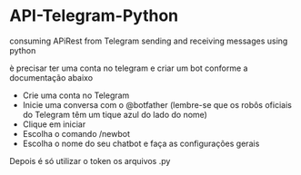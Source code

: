# API-Telegram-Python
 consuming APiRest from Telegram sending and receiving messages using python

è precisar ter uma conta no telegram e criar um bot conforme a documentação abaixo

- Crie uma conta no Telegram
- Inicie uma conversa com o @botfather (lembre-se que os robôs oficiais do Telegram têm um tique azul do lado do nome)
- Clique em iniciar
- Escolha o comando /newbot
- Escolha o nome do seu chatbot e faça as configurações gerais

Depois é só utilizar o token os arquivos .py
